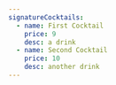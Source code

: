 ```yaml
---
signatureCocktails:
  - name: First Cocktail
    price: 9
    desc: a drink
  - name: Second Cocktail
    price: 10
    desc: another drink
---
```

